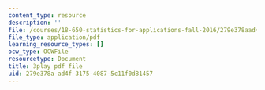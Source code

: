```yaml
---
content_type: resource
description: ''
file: /courses/18-650-statistics-for-applications-fall-2016/279e378aad4f317540875c11f0d81457_a66tfLdr6oY.pdf
file_type: application/pdf
learning_resource_types: []
ocw_type: OCWFile
resourcetype: Document
title: 3play pdf file
uid: 279e378a-ad4f-3175-4087-5c11f0d81457
---
```

